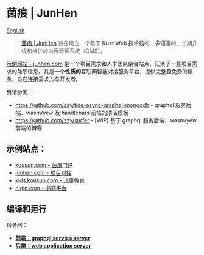 # 菌痕 | JunHen

[English](./README.md)

> [菌痕 | JunHen](https://junhen.com) 旨在建立一个基于 **Rust Web 技术栈**的、**多语言**的、长期升级和维护的内容管理系统（CMS）。

[示例网站 - junhen.com](https://junhen.com) 是一个项目需求和人才团队聚合站点，汇聚了一些项目需求的兼职信息。其是一个**性质的**互联网智能对接服务平台，提供完整且免费的服务，旨在连接需求方与开发者。

另请参阅：
- https://github.com/zzy/tide-async-graphql-mongodb - graphql 服务后端、wasm/yew 及 handlebars 前端的清洁模板 
- https://github.com/zzy/surfer - [WIP] 基于 graphql 服务后端、wasm/yew 前端的博客

## 示例站点：

- [kousun.com - 菌痕门户](https://kousun.com)
- [junhen.com - 项目对接](https://junhen.com)
- [kids.kousun.com - 儿童教育](https://kids.kousun.com)
- [niqin.com - 书籍平台](https://niqin.com)

## 编译和运行

请参阅：
- [**前端：graphql servies server**](./backend/README.md)
- [**后端：web application server**](./frontend/README.md)
